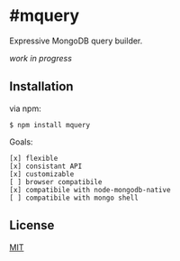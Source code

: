 #mquery
===========

Expressive MongoDB query builder.

_work in progress_

## Installation

via npm:

    $ npm install mquery

Goals:

```
[x] flexible
[x] consistant API
[x] customizable
[ ] browser compatibile
[x] compatibile with node-mongodb-native
[ ] compatibile with mongo shell
```

## License

[MIT](https://github.com/aheckmann/mquery/blob/master/LICENSE)

